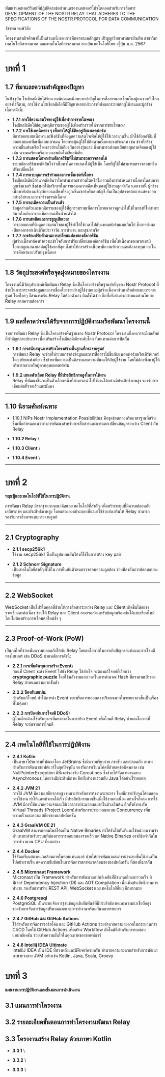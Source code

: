 พัฒนานอสเตอร์รีเลย์ที่ปฏิบัติตามข้อกำหนดของนอสเตอร์โปรโตคอลสำหรับการสื่อสาร
DEVELOPMENT OF THE NOSTR RELAY THAT ADHERES TO THE SPECIFICATIONS OF THE NOSTR PROTOCOL FOR DATA COMMUNICATION

วัชรพล พงษ์วิลัย

โครงงานสหกิจศึกษานี้เป็นส่วนหนึ่งของการศึกษาตามหลักสูตร
ปริญญาวิทยาศาสตรบัณฑิต สาขาวิชาเทคโนโลยีสารสนเทศ
คณะเทคโนโลยีสารสนเทศ
สถาบันเทคโนโลยีไทย-ญี่ปุ่น
พ.ศ. 2567

---

# บทที่ 1

## 1.7 ที่มาและความสำคัญของปัญหา

ในปัจจุบัน โซเชียลมีเดียได้รับความนิยมและมีบทบาทสำคัญในการสื่อสารและเชื่อมโยงผู้คนจากทั่วโลก อย่างไรก็ตาม,
การใช้งานโซเชียลมีเดียก็มีปัญหาหลายประการที่ส่งผลกระทบต่อผู้ใช้งานและผู้สร้างเนื้อหาดังนี้:

- **1.7.1 การใช้ความสนใจของผู้ใช้เพื่อทำการขายโฆษณา**  \
  โซเชียลมีเดียใช้ข้อมูลพฤติกรรมของผู้ใช้เพื่อสร้างรายได้จากการขายโฆษณา
- **1.7.2 การใช้เทคนิคต่าง ๆ เพื่อทำให้ผู้ใช้ติดอยู่กับแพลตฟอร์ม**  \
  มีการออกแบบเนื้อหาและฟังก์ชันที่ดึงดูดความสนใจเพื่อให้ผู้ใช้ใช้เวลานานขึ้น
  มักใช้อัลกอริธึมที่ออกแบบมาเพื่อเพิ่มเอนเกจเมน โดยกระตุ้นผู้ใช้ให้ติดตามเนื้อหาบางประเภท เช่น
  ข่าวที่สร้างความตื่นเต้นหรือเรื่องชาวบ้านโต้เถียงกันอย่างรุ่นแรง ซึ่งสามารถส่งผลเสียต่อสุขภาพจิตของผู้ใช้ เช่น
  ความเครียดหรือภาวะเสพติดโซเชียลมีเดีย
- **1.7.3 การแสดงเนื้อหาผ่านอัลกอริธึมที่ไม่สามารถตรวจสอบได้**  \
  ระบบอัลกอริธึมจะตัดสินใจว่าเนื้อหาใดควรแสดงให้ผู้ใช้เห็น โดยที่ผู้ใช้ไม่สามารถตรวจสอบหรือปรับเปลี่ยนได้
- **1.7.4 การควบคุมการเข้าร่วมและการเซ็นเซอร์เนื้อหา**  \
  โซเชียลมีเดียมีอำนาจตัดสินว่าใครสามารถเข้าร่วมได้หรือไม่ รวมถึงการกำหนดว่าเนื้อหาใดสมควรถูกเซ็นเซอร์
  ซึ่งส่งผลให้เสรีภาพในการแสดงความคิดเห็นของผู้ใช้งานถูกจำกัด นอกจากนี้
  ผู้สร้างเนื้อหายังต้องเผชิญกับความเสี่ยงที่จะถูกเซ็นเซอร์หรือลบบัญชี
  อันเป็นอุปสรรคต่อการแสดงออกอย่างอิสระและการสร้างสรรค์เนื้อหา
- **1.7.5 การละเมิดความเป็นส่วนตัว**  \
  ข้อมูลส่วนตัวและพฤติกรรมของผู้ใช้ที่ถูกรวบรวมเพื่อการโฆษณาอาจถูกนำไปใช้ในทางที่ไม่เหมาะสม
  หรือเกิดการละเมิดความเป็นส่วนตัวได้
- **1.7.6 การเสพติดและการสูญเสียเวลา**  \
  การออกแบบที่ดึงดูดความสนใจของผู้ใช้ทำให้ใช้เวลาไปกับแพลตฟอร์มมากเกินไป ซึ่งอาจส่งผลเสียต่อการดำเนินชีวิตประจำวัน
  การทำงาน และสุขภาพจิต
- **1.7.7 การต้องปรับตัวตามการเปลี่ยนแปลงของอัลกอริธึม**  \
  ผู้สร้างเนื้อหาต้องทำความเข้าใจกับการปรับเปลี่ยนของอัลกอริธึม
  เพื่อให้เนื้อหาของพวกเขามีโอกาสถูกแสดงผลต่อผู้ใช้มากที่สุด
  ซึ่งทำให้การสร้างเนื้อหามีความท้าทายและต้องลงทุนเวลาในการศึกษาและปรับปรุงเนื้อหา

---

## 1.8 วัตถุประสงค์หรือจุดมุ่งหมายของโครงงาน

โครงงานนี้มีวัตถุประสงค์เพื่อพัฒนา Relay ซึ่งเป็นโครงสร้างพื้นฐานสำคัญของ Nostr Protocol
ที่ช่วยในการกระจายข้อมูลและการเชื่อมโยงระหว่างผู้ใช้งานและผู้สร้างเนื้อหาผ่านเครือข่ายแบบกระจายศูนย์ โดยใครๆ ก็สามารถรัน
Relay ได้ด้วยตัวเอง ติดตั้งได้ง่าย อีกทั้งยังสามารถกำหนดค่านโยบาย Relay ตามความต้องการ

---

## 1.9  ผลที่คาดว่าจะได้รับจากการปฏิบัติงานหรือพัฒนาโครงงานนี้

จากการพัฒนา Relay ซึ่งเป็นโครงสร้างพื้นฐานของ Nostr Protocol โครงงานนี้คาดว่าจะมีผลลัพธ์ที่สำคัญหลายประการ
เพื่อเสริมสร้างโซเชียลมีเดียระดับโลก ที่ทนทานต่อการปิดกั้น

- **1.9.1 การสนับสนุนการสร้างโครงสร้างพื้นฐานที่กระจายศูนย์** \
การพัฒนา Relay จะช่วยให้ระบบการส่งข้อมูลและการสื่อสารไม่ขึ้นกับแพลตฟอร์มหรือเซิร์ฟเวอร์ใดๆ เพียงแห่งเดียว
  ซึ่งช่วยเพิ่มความเป็นอิสระและความมั่นคงให้กับผู้ใช้งาน โดยไม่ต้องพึ่งพาผู้ให้บริการกลางหรือผู้ควบคุมแพลตฟอร์ม


- **1.9.2 เสนอตัวเลือก Relay ที่มีประสิทธิภาพสูงในการใช้งาน** \
Relay ที่พัฒนาขึ้นจะเป็นตัวเลือกหนึ่งที่สามารถนำไปใช้งานได้อย่างมีประสิทธิภาพสูง รองรับการเชื่อมต่อที่รวดเร็วและมั่นคง

---

## 1.10 นิยามศัพท์เฉพาะ

- 1.10.1 NIPs
  Nostr Implementation Possibilities
  คือชุดข้อตกลงหรือมาตรฐานที่สร้างขึ้นเพื่อกำหนดแนวทางการพัฒนาสำหรับการสื่อสารและการแลกเปลี่ยนข้อมูลระหว่าง Client กับ
  Relay

- **1.10.2 Relay** \

- **1.10.3 Client** \

- **1.10.4 Event** \

---

# บทที่ 2

**ทฤษฎีและเทคโนโลยีที่ใช้ในการปฏิบัติงาน**

การพัฒนา Relay มีรากฐานจากแนวคิดและเทคโนโลยีที่สำคัญ เพื่อสร้างระบบที่มีความปลอดภัย เสถียรภาพ และประสิทธิภาพสูง
โดยแต่ละองค์ประกอบที่นำมาใช้ช่วยส่งเสริมให้ Relay สามารถรองรับการสื่อสารแบบกระจายศูนย์

---

## **2.1 Cryptography**

- **2.1.1 secp256k1**  \
ใช้งาน secp256k1 ซึ่งเป็นรูปแบบเส้นโค้งที่ใช้ในการสร้าง key pair 

- **2.1.2 Schnorr Signature** \
เป็นเทคโนโลยีสำคัญที่ใช้ใน การยืนยันตัวตนตรวจสอบความถูกต้อง ช่วยป้องกันการปลอมแปลงข้อมูล

---

## **2.2 WebSocket**

WebSocket เป็นโปรโตคอลที่ช่วยให้การสื่อสารระหว่าง Relay และ Client เกิดขึ้นได้อย่างรวดเร็วและต่อเนื่อง
ช่วยให้ Relay และ Client สามารถส่งและรับข้อมูลพร้อมกันได้แบบเรียลไทม์ โดยไม่ต้องสร้างการเชื่อมต่อใหม่ซ้ำ ๆ

---

## **2.3 Proof-of-Work (PoW)**

เป็นกลไกที่ช่วยเพิ่มความปลอดภัยให้กับ Relay โดยลดโอกาสในการเกิดปัญหาสแปมและการโจมตีทางไซเบอร์ เช่น DDoS
ผ่านหลักการดังนี้:

- **2.2.1 การเพิ่มต้นทุนการสร้าง Event**\  
  ก่อนที่ Client จะส่ง Event ไปยัง Relay ได้สำเร็จ จะต้องแก้โจทย์ที่เรียกว่า **cryptographic puzzle**
  โดยใช้พลังงานและเวลาในการคำนวณ Hash ที่ตรงตามเป้าของ Relay กำหนดความยากขั้นต่ำ

- **2.2.2 ป้องกันสแปม:** \
  สำหรับแก้โจทย์ ทำให้การส่ง Event ขยะหรือการหลอกลวงปริมาณมากในระยะเวลาสั้นเป็นเรื่องที่ไม่คุ้มค่า

- **2.2.3 การป้องกันการโจมตี DDoS:**  \
  ผู้โจมตีจะต้องใช้ทรัพยากรที่มหาศาลในการสร้าง Event เพื่อโจมตี Relay ช่วยลดโอกาสที่ Relay จะล่มจากการโจมตี

---

## **2.4 เทคโนโลยีที่ใช้ในการปฏิบัติงาน**

- **2.4.1 Kotlin** \
  เป็นภาษาโปรแกรมที่พัฒนาโดย JetBrains ซึ่งมีความเรียบง่าย กระชับ และปลอดภัย เหมาะสำหรับการพัฒนาซอฟต์แวร์ในยุคปัจจุบัน
  รองรับการเขียนโค้ดที่ช่วยลดข้อผิดพลาด เช่น NullPointerException มีฟีเจอร์รองรับ Coroutines ซึ่งช่วยให้จัดการงานแบบ
  Asynchronous ได้อย่างมีประสิทธิภาพ อีกทั้งทำงานร่วมกับ Java ได้อย่างไร้รอยต่อ

- **2.4.2 JVM 21** \
การใช้ JVM มีความเสถียรภาพสูง เหมาะสำหรับการทำงานระยะยาว โดยมีการปรับจูนโค้ดตลอดการใช้งาน ทำให้แอพทำงานได้เร็ว มีประสิทธิภาพมากขึ้นเมื่อใช้งานต่อเนื่อง 
อย่างไรก็ตาม การใช้ JVM มีการใช้หน่วยความจำและใช้เวลาการประมวลผลมากในช่วงเริ่มต้น อีกทั้งยังรองรับ Virtual Threads (Project Loom)สำหรับการประมวลผลแบบ Concurrency เพิ่มความเร็วและความเสถียรของแอปพลิเคชัน

- **2.4.3 GraalVM CE 21**\
GraalVM สามารถคอมไพล์โค้ดเป็น Native Binaries ทำให้รันได้ทันทีและใช้หน่วยความจำต่ำ เหมาะสำหรับระบบที่ต้องการการตอบสนองรวดเร็ว แต่ Native Binaries
  อาจมีข้อจำกัดในการทำงานบน CPU ที่แตกต่าง

- **2.4.4 Docker**\
ใช้จัดเตรียมสภาพแวดล้อมภายในคอนเทนเนอร์ ช่วยให้การพัฒนาและการนำระบบขึ้นใช้งานเป็นไปอย่างราบรื่น
  ลดความซับซ้อนในการจัดการสภาพแวดล้อมของแอปพลิเคชัน ที่ต้องพึ่งภากัน

- **2.4.5 Micronaut Framework**\
Micronaut เป็น Framework สำหรับการพัฒนาแอปพลิเคชันที่มีขนาดเล็กและรวดเร็ว มีฟีเจอร์ Dependency Injection (DI) และ AOT
  Compilation เพื่อเพิ่มประสิทธิภาพการทำงาน รองรับการสร้าง REST API, WebSocket และเทคโนโลยีอื่นๆ อีกมากมาย

- **2.4.6 Postgresql** \
PostgreSQL เป็นระบบจัดการฐานข้อมูลเชิงสัมพันธ์ที่มีประสิทธิภาพและความน่าเชื่อถือสูง
  รองรับการจัดการข้อมูลปริมาณมากและการทำงานพร้อมกันหลายรายการ

- **2.4.7 GitHub และ GitHub Actions** \
ใช้สำหรับการจัดการซอร์สโค้ด และ GitHub Actions ช่วยอำนวยความสะดวกในกระบวนการ CI/CD โดยใช้ GitHub Actions เพื่อสร้าง
  Workflow อัตโนมัติสำหรับการทดสอบแอปพลิเคชัน ช่วยเพิ่มความมั่นใจในคุณภาพของซอฟต์แวร์

- **2.4.8 Intellij IDEA Ultimate**\
IntelliJ IDEA เป็น IDE ที่ทรงพลังและมีฟีเจอร์ครบครัน อำนวยความสะดวกสำหรับการพัฒนาภาษาทางสาย JVM อย่างเช่น Kotlin,
  Java, Scala, Groovy


# บทที่ 3

**แผนงานการปฏิบัติงานและขั้นตอนการดำเนินงาน**

## **3.1 แผนการทําโครงงาน**

## **3.2 รายละเอียดขั้นตอนการทําโครงงานพัฒนา Relay**

## **3.3 โครงงานสร้าง Relay ด้วยภาษา Kotlin**
- **3.3.1** \

- **3.3.2** \

- **3.3.3** \






